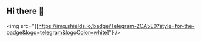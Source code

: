 ## Hi there 👋
<img src="{[https://img.shields.io/badge/Telegram-2CA5E0?style=for-the-badge&logo=telegram&logoColor=white]"} />
<!--
**kristrex/kristrex** is a ✨ _special_ ✨ repository because its `README.md` (this file) appears on your GitHub profile.
Here are some ideas to get you started:

- 🔭 I’m currently working on ...
- 🌱 I’m currently learning ...
- 👯 I’m looking to collaborate on ...
- 🤔 I’m looking for help with ...
- 💬 Ask me about ...
- 📫 How to reach me: ...
- 😄 Pronouns: ...
- ⚡ Fun fact: ...
-->
